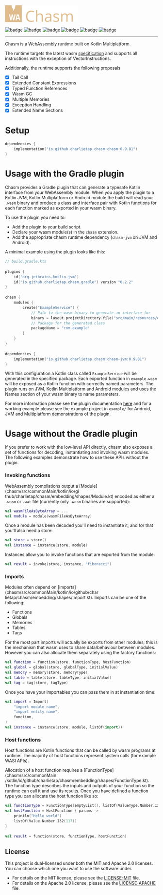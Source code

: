 <br>

<img src="chasm.svg" width="240" alt="chasm logo"/>


![badge][badge-android]
![badge][badge-jvm]
![badge][badge-ios]
![badge][badge-linux]
![badge][badge-mac]
![badge][badge-windows]

---

Chasm is a WebAssembly runtime built on Kotlin Multiplatform.

The runtime targets the latest wasm [specification](https://webassembly.github.io/spec/core/index.html) and supports all instructions with the exception of VectorInstructions.

Additionally, the runtime supports the following proposals

- [x] Tail Call
- [x] Extended Constant Expressions
- [x] Typed Function References
- [x] Wasm GC
- [x] Multiple Memories
- [x] Exception Handling
- [x] Extended Name Sections

# Setup

```kotlin
dependencies {
    implementation("io.github.charlietap.chasm:chasm:0.9.81")
}
```

# Usage with the Gradle plugin

Chasm provides a Gradle plugin that can generate a typesafe Kotlin
interface from your WebAssembly module. When you apply the plugin to a
Kotlin JVM, Kotlin Multiplatform or Android module the build will read
your `.wasm` binary and produce a class and interface pair with Kotlin functions
for each function marked as exported in your wasm binary.

To use the plugin you need to:

* Add the plugin to your build script.
* Declare your wasm module(s) in the `chasm` extension.
* Add the appropriate chasm runtime dependency (`chasm‑jvm` on JVM and
  Android).

A minimal example using the plugin looks like this:

```kotlin
// build.gradle.kts

plugins {
    id("org.jetbrains.kotlin.jvm")
    id("io.github.charlietap.chasm.gradle") version "0.2.2"
}

chasm {
    modules {
        create("ExampleService") {
            // Path to the wasm binary to generate an interface for
            binary = layout.projectDirectory.file("src/main/resources/example.wasm")
            // Package for the generated class
            packageName = "com.example"
        }
    }
}

dependencies {
    implementation("io.github.charlietap.chasm:chasm-jvm:0.9.81")
}
```

With this configuration a Kotlin class called `ExampleService` will be
generated in the specified package. Each exported function in
`example.wasm` will be exposed as a Kotlin function with correctly named
parameters. The plugin runs on JVM, Kotlin Multiplatform and Android
modules and uses the Names section of your wasm binary to name
parameters.

For more information please see the plugin documentation [here](./docs/plugin.md) and for
a working example please see the example project in `example/` for Android, JVM and
Multiplatform demonstrations of the plugin.

# Usage without the Gradle plugin

If you prefer to work with the low‑level API directly, chasm also
exposes a set of functions for decoding, instantiating and invoking
wasm modules. The following examples demonstrate how to use these
APIs without the plugin.

### Invoking functions

WebAssembly compilations output a [Module](chasm/src/commonMain/kotlin/io/gi
thub/charlietap/chasm/embedding/shapes/Module.kt) encoded as either a
`.wasm` or `.wat` file (currently only `.wasm` binaries are supported):

```kotlin
val wasmFileAsByteArray = ...
val module = module(wasmFileAsByteArray)
```

Once a module has been decoded you'll need to instantiate it, and for
that you'll also need a store:

```kotlin
val store = store()
val instance = instance(store, module)
```

Instances allow you to invoke functions that are exported from the
module:

```kotlin
val result = invoke(store, instance, "fibonacci")
```

### Imports

Modules often depend on [imports](chasm/src/commonMain/kotlin/io/github/char
lietap/chasm/embedding/shapes/Import.kt). Imports can be one of the
following:

- Functions
- Globals
- Memories
- Tables
- Tags

For the most part imports will actually be exports from other modules;
this is the mechanism that wasm uses to share data/behaviour between
modules. However you can also allocate them separately using the
factory functions:

```kotlin
val function = function(store, functionType, hostFunction)
val global = global(store, globalType, initialValue)
val memory = memory(store, memoryType)
val table = table(store, tableType, initialValue)
val tag = tag(store, tagType)
```

Once you have your importables you can pass them in at instantiation
time:

```kotlin
val import = Import(
    "import module name",
    "import entity name",
    function,
)
val instance = instance(store, module, listOf(import))
```

### Host functions

Host functions are Kotlin functions that can be called by wasm programs
at runtime. The majority of host functions represent system calls (for
example WASI APIs).

Allocation of a host function requires a [FunctionType](chasm/src/commonMain
/kotlin/io/github/charlietap/chasm/embedding/shapes/FunctionType.kt). The
function type describes the inputs and outputs of your function so the
runtime can call it and use its results. Once you have defined a
function type you can allocate the host function like so:

```kotlin
val functionType = FunctionType(emptyList(), listOf(ValueType.Number.I32))
val hostFunction = HostFunction { params ->
    println("Hello world")
    listOf(Value.Number.I32(117))
}

val result = function(store, functionType, hostFunction)
```

## License

This project is dual-licensed under both the MIT and Apache 2.0 licenses. You can choose which one you want to use the software under.

- For details on the MIT license, please see the [LICENSE-MIT](LICENSE-MIT) file.
- For details on the Apache 2.0 license, please see the [LICENSE-APACHE](LICENSE-APACHE) file.

[badge-android]: http://img.shields.io/badge/-android-7DBC39.svg?style=flat
[badge-jvm]: http://img.shields.io/badge/-jvm-9DA993.svg?style=flat
[badge-linux]: http://img.shields.io/badge/-linux-DBB98C.svg?style=flat
[badge-ios]: http://img.shields.io/badge/-ios-E3E8E9.svg?style=flat
[badge-mac]: http://img.shields.io/badge/-macos-AFA189.svg?style=flat
[badge-windows]: http://img.shields.io/badge/-windows-9C7350.svg?style=flat
